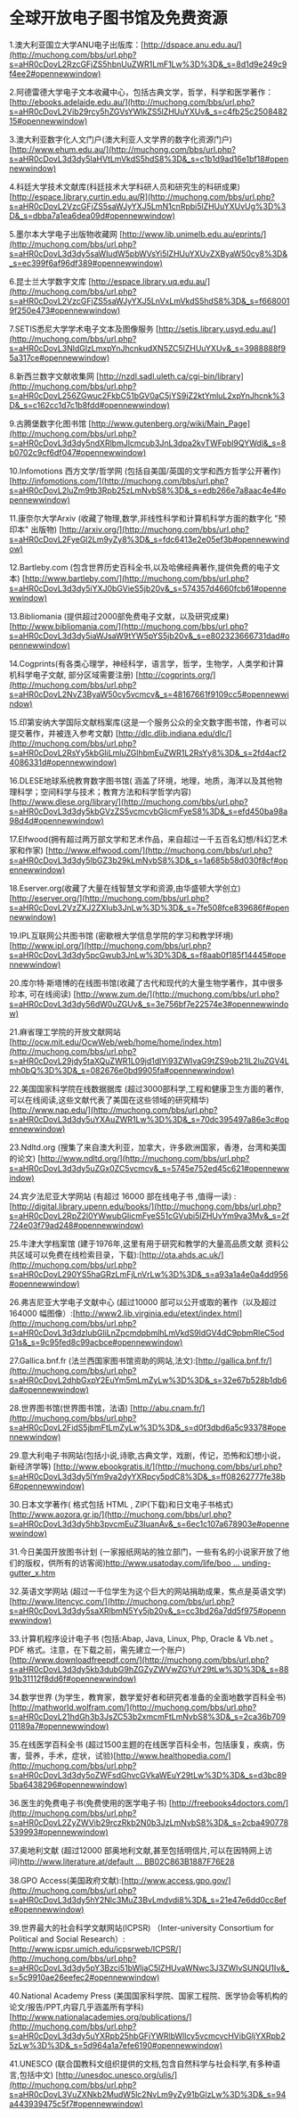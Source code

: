 # 全球开放电子图书馆及免费资源



1.澳大利亚国立大学ANU电子出版库：[http://dspace.anu.edu.au/](http://muchong.com/bbs/url.php?s=aHR0cDovL2RzcGFjZS5hbnUuZWR1LmF1Lw%3D%3D&_s=8d1d9e249c9f4ee2#opennewwindow) 

2.阿德雷德大学电子文本收藏中心，包括古典文学，哲学，科学和医学著作：[http://ebooks.adelaide.edu.au/](http://muchong.com/bbs/url.php?s=aHR0cDovL2Vib29rcy5hZGVsYWlkZS5lZHUuYXUv&_s=c4fb25c250848215#opennewwindow) 

3.澳大利亚数字化人文门户(澳大利亚人文学界的数字化资源门户) [http://www.ehum.edu.au/](http://muchong.com/bbs/url.php?s=aHR0cDovL3d3dy5laHVtLmVkdS5hdS8%3D&_s=c1b1d9ad16e1bf18#opennewwindow) 

4.科廷大学技术文献库(科廷技术大学科研人员和研究生的科研成果)[http://espace.library.curtin.edu.au/R](http://muchong.com/bbs/url.php?s=aHR0cDovL2VzcGFjZS5saWJyYXJ5LmN1cnRpbi5lZHUuYXUvUg%3D%3D&_s=dbba7a1ea6dea09d#opennewwindow) 

5.墨尔本大学电子出版物收藏网 
[http://www.lib.unimelb.edu.au/eprints/](http://muchong.com/bbs/url.php?s=aHR0cDovL3d3dy5saWIudW5pbWVsYi5lZHUuYXUvZXByaW50cy8%3D&_s=ec399f6af96df389#opennewwindow) 

6.昆士兰大学数字文库 
[http://espace.library.uq.edu.au/](http://muchong.com/bbs/url.php?s=aHR0cDovL2VzcGFjZS5saWJyYXJ5LnVxLmVkdS5hdS8%3D&_s=f6680019f250e473#opennewwindow) 

7.SETIS悉尼大学学术电子文本及图像服务 [http://setis.library.usyd.edu.au/](http://muchong.com/bbs/url.php?s=aHR0cDovL3NldGlzLmxpYnJhcnkudXN5ZC5lZHUuYXUv&_s=3988888f95a317ce#opennewwindow) 

8.新西兰数字文献收集网 
[http://nzdl.sadl.uleth.ca/cgi-bin/library](http://muchong.com/bbs/url.php?s=aHR0cDovL256ZGwuc2FkbC51bGV0aC5jYS9jZ2ktYmluL2xpYnJhcnk%3D&_s=c162cc1d7c1b8fdd#opennewwindow) 

9.古腾堡数字化图书馆 
[http://www.gutenberg.org/wiki/Main_Page](http://muchong.com/bbs/url.php?s=aHR0cDovL3d3dy5ndXRlbmJlcmcub3JnL3dpa2kvTWFpbl9QYWdl&_s=8b0702c9cf6df047#opennewwindow) 

10.Infomotions 西方文学/哲学网 (包括自美国/英国的文学和西方哲学公开著作) 
[http://infomotions.com/](http://muchong.com/bbs/url.php?s=aHR0cDovL2luZm9tb3Rpb25zLmNvbS8%3D&_s=edb266e7a8aac4e4#opennewwindow) 

11.康奈尔大学Arxiv (收藏了物理,数学,非线性科学和计算机科学方面的数字化 "预印本" 出版物) 
[http://arxiv.org/](http://muchong.com/bbs/url.php?s=aHR0cDovL2FyeGl2Lm9yZy8%3D&_s=fdc6413e2e05ef3b#opennewwindow) 

12.Bartleby.com (包含世界历史百科全书,以及哈佛经典著作,提供免费的电子文本) 
[http://www.bartleby.com/](http://muchong.com/bbs/url.php?s=aHR0cDovL3d3dy5iYXJ0bGVieS5jb20v&_s=574357d4660fcb61#opennewwindow) 

13.Bibliomania (提供超过2000部免费电子文献，以及研究成果) [http://www.bibliomania.com/](http://muchong.com/bbs/url.php?s=aHR0cDovL3d3dy5iaWJsaW9tYW5pYS5jb20v&_s=e802323666731dad#opennewwindow) 

14.Cogprints(有各类心理学，神经科学，语言学，哲学，生物学，人类学和计算机科学电子文献, 部分区域需要注册) 
[http://cogprints.org/](http://muchong.com/bbs/url.php?s=aHR0cDovL2NvZ3ByaW50cy5vcmcv&_s=48167661f9109cc5#opennewwindow) 

15.印第安纳大学国际文献档案库(这是一个服务公众的全文数字图书馆，作者可以提交著作，并被连入参考文献) 
[http://dlc.dlib.indiana.edu/dlc/](http://muchong.com/bbs/url.php?s=aHR0cDovL2RsYy5kbGliLmluZGlhbmEuZWR1L2RsYy8%3D&_s=2fd4acf24086331d#opennewwindow) 

16.DLESE地球系统教育数字图书馆( 涵盖了环境，地理，地质，海洋以及其他物理科学；空间科学与技术；教育方法和科学哲学内容) [http://www.dlese.org/library/](http://muchong.com/bbs/url.php?s=aHR0cDovL3d3dy5kbGVzZS5vcmcvbGlicmFyeS8%3D&_s=efd450ba98a98d4d#opennewwindow) 

17.Elfwood(拥有超过两万部文学和艺术作品，来自超过一千五百名幻想/科幻艺术家和作家) 
[http://www.elfwood.com/](http://muchong.com/bbs/url.php?s=aHR0cDovL3d3dy5lbGZ3b29kLmNvbS8%3D&_s=1a685b58d030f8cf#opennewwindow) 

18.Eserver.org(收藏了大量在线智慧文学和资源,由华盛顿大学创立)[http://eserver.org/](http://muchong.com/bbs/url.php?s=aHR0cDovL2VzZXJ2ZXIub3JnLw%3D%3D&_s=7fe508fce839686f#opennewwindow) 

19.IPL互联网公共图书馆 (密歇根大学信息学院的学习和教学环境) [http://www.ipl.org/](http://muchong.com/bbs/url.php?s=aHR0cDovL3d3dy5pcGwub3JnLw%3D%3D&_s=f8aab0f185f14445#opennewwindow) 

20.库尔特·斯塔博的在线图书馆(收藏了古代和现代的大量生物学著作，其中很多珍本, 可在线阅读) [http://www.zum.de/](http://muchong.com/bbs/url.php?s=aHR0cDovL3d3dy56dW0uZGUv&_s=3e756bf7e22574e3#opennewwindow) 

21.麻省理工学院的开放文献网站 [http://ocw.mit.edu/OcwWeb/web/home/home/index.htm](http://muchong.com/bbs/url.php?s=aHR0cDovL29jdy5taXQuZWR1L09jd1dlYi93ZWIvaG9tZS9ob21lL2luZGV4Lmh0bQ%3D%3D&_s=082676e0bd9905fa#opennewwindow) 

22.美国国家科学院在线数据据库 
(超过3000部科学,工程和健康卫生方面的著作,可以在线阅读,这些文献代表了美国在这些领域的研究精华) 
[http://www.nap.edu/](http://muchong.com/bbs/url.php?s=aHR0cDovL3d3dy5uYXAuZWR1Lw%3D%3D&_s=70dc395497a86e3c#opennewwindow) 

23.Ndltd.org 
(搜集了来自澳大利亚，加拿大，许多欧洲国家，香港，台湾和美国的论文) [http://www.ndltd.org/](http://muchong.com/bbs/url.php?s=aHR0cDovL3d3dy5uZGx0ZC5vcmcv&_s=5745e752ed45c621#opennewwindow) 

24.宾夕法尼亚大学网站 
(有超过 16000 部在线电子书 ,值得一读) :[http://digital.library.upenn.edu/books/](http://muchong.com/bbs/url.php?s=aHR0cDovL2RpZ2l0YWwubGlicmFyeS51cGVubi5lZHUvYm9va3Mv&_s=2f724e03f79ad248#opennewwindow) 

25.牛津大学档案馆 
(建于1976年,这里有用于研究和教学的大量高品质文献 资料公共区域可以免费在线检索目录，下载):[http://ota.ahds.ac.uk/](http://muchong.com/bbs/url.php?s=aHR0cDovL290YS5haGRzLmFjLnVrLw%3D%3D&_s=a93a1a4e0a4dd956#opennewwindow) 

26.弗吉尼亚大学电子文献中心 
(超过10000 部可以公开或取的著作（以及超过 164000 幅图像）:[http://www2.lib.virginia.edu/etext/index.html](http://muchong.com/bbs/url.php?s=aHR0cDovL3d3dzIubGliLnZpcmdpbmlhLmVkdS9ldGV4dC9pbmRleC5odG1s&_s=9c95fed8c99acbce#opennewwindow) 

27.Gallica.bnf.fr 
(法兰西国家图书馆资助的网站,法文):[http://gallica.bnf.fr/](http://muchong.com/bbs/url.php?s=aHR0cDovL2dhbGxpY2EuYm5mLmZyLw%3D%3D&_s=32e67b528b1db6da#opennewwindow) 

28.世界图书馆(世界图书馆，法语) [http://abu.cnam.fr/](http://muchong.com/bbs/url.php?s=aHR0cDovL2FidS5jbmFtLmZyLw%3D%3D&_s=d0f3dbd6a5c93378#opennewwindow) 

29.意大利电子书网站(包括小说,诗歌,古典文学，戏剧，传记，恐怖和幻想小说，新经济学等) [http://www.ebookgratis.it/](http://muchong.com/bbs/url.php?s=aHR0cDovL3d3dy5lYm9va2dyYXRpcy5pdC8%3D&_s=ff08262777fe38b6#opennewwindow) 

30.日本文学著作( 格式包括 HTML , ZIP(下载)和日文电子书格式)[http://www.aozora.gr.jp/](http://muchong.com/bbs/url.php?s=aHR0cDovL3d3dy5hb3pvcmEuZ3IuanAv&_s=6ec1c107a678903e#opennewwindow) 

31.今日美国开放图书计划 
(一家报纸网站的独立部门，一些有名的小说家开放了他们的版权，供所有的访客阅)[http://www.usatoday.com/life/boo ... unding-gutter_x.htm](http://muchong.com/bbs/url.php?s=aHR0cDovL3d3dy51c2F0b2RheS5jb20vbGlmZS9ib29rcy9vcGVuYm9va3MvMjAwNS0wMi0wMS1hYm91bmRpbmctZ3V0dGVyX3guaHRt&_s=fd8f47e6e0c3e793#opennewwindow) 

32.英语文学网站 
(超过一千位学生为这个巨大的网站捐助成果，焦点是英语文学) [http://www.litencyc.com/](http://muchong.com/bbs/url.php?s=aHR0cDovL3d3dy5saXRlbmN5Yy5jb20v&_s=cc3bd26a7dd5f975#opennewwindow) 

33.计算机程序设计电子书 
(包括:Abap, Java, Linux, Php, Oracle & Vb.net 。 PDF 格式。注意，在下载之前，需先建立一个账户) 
[http://www.downloadfreepdf.com/](http://muchong.com/bbs/url.php?s=aHR0cDovL3d3dy5kb3dubG9hZGZyZWVwZGYuY29tLw%3D%3D&_s=8891b31112f8dd6f#opennewwindow) 

34.数学世界 
(为学生，教育家，数学爱好者和研究者准备的全面地数学百科全书) [http://mathworld.wolfram.com/](http://muchong.com/bbs/url.php?s=aHR0cDovL21hdGh3b3JsZC53b2xmcmFtLmNvbS8%3D&_s=2ca36b70901189a7#opennewwindow) 

35.在线医学百科全书 
(超过1500主题的在线医学百科全书，包括康复，疾病，伤害，营养，手术，症状，试验)[http://www.healthopedia.com/](http://muchong.com/bbs/url.php?s=aHR0cDovL3d3dy5oZWFsdGhvcGVkaWEuY29tLw%3D%3D&_s=d3bc895ba6438296#opennewwindow) 

36.医生的免费电子书(免费使用的医学电子书) [http://freebooks4doctors.com/](http://muchong.com/bbs/url.php?s=aHR0cDovL2ZyZWVib29rczRkb2N0b3JzLmNvbS8%3D&_s=2cba490778539993#opennewwindow) 

37.奥地利文献 
(超过12000 部奥地利文献,甚至包括明信片,可以在因特网上访问)[http://www.literature.at/default ... BB02C863B1887F76E28](http://muchong.com/bbs/url.php?s=aHR0cDovL3d3dy5saXRlcmF0dXJlLmF0L2RlZmF1bHQuYWxvO2pzZXNzaW9uaWQ9NDUzREQwREMxMjdCQkJCMDJDODYzQjE4ODdGNzZFMjg%3D&_s=c438d1c196264c89#opennewwindow) 

38.GPO Access(美国政府文献):[http://www.access.gpo.gov/](http://muchong.com/bbs/url.php?s=aHR0cDovL3d3dy5hY2Nlc3MuZ3BvLmdvdi8%3D&_s=21e47e6dd0cc8efe#opennewwindow) 

39.世界最大的社会科学文献网站(ICPSR) 
（Inter-university Consortium for Political and Social Research）:[http://www.icpsr.umich.edu/icpsrweb/ICPSR/](http://muchong.com/bbs/url.php?s=aHR0cDovL3d3dy5pY3Bzci51bWljaC5lZHUvaWNwc3J3ZWIvSUNQU1Iv&_s=5c9910ae26eefec2#opennewwindow) 

40.National Academy Press 
(美国国家科学院、国家工程院、医学协会等机构的论文/报告/PPT,内容几乎涵盖所有学科) 
[http://www.nationalacademies.org/publications/](http://muchong.com/bbs/url.php?s=aHR0cDovL3d3dy5uYXRpb25hbGFjYWRlbWllcy5vcmcvcHVibGljYXRpb25zLw%3D%3D&_s=5d964a1a7efe6190#opennewwindow) 

41.UNESCO 
(联合国教科文组织提供的文档,包含自然科学与社会科学,有多种语言,包括中文) [http://unesdoc.unesco.org/ulis/](http://muchong.com/bbs/url.php?s=aHR0cDovL3VuZXNkb2MudW5lc2NvLm9yZy91bGlzLw%3D%3D&_s=94a443939475c5f7#opennewwindow)


